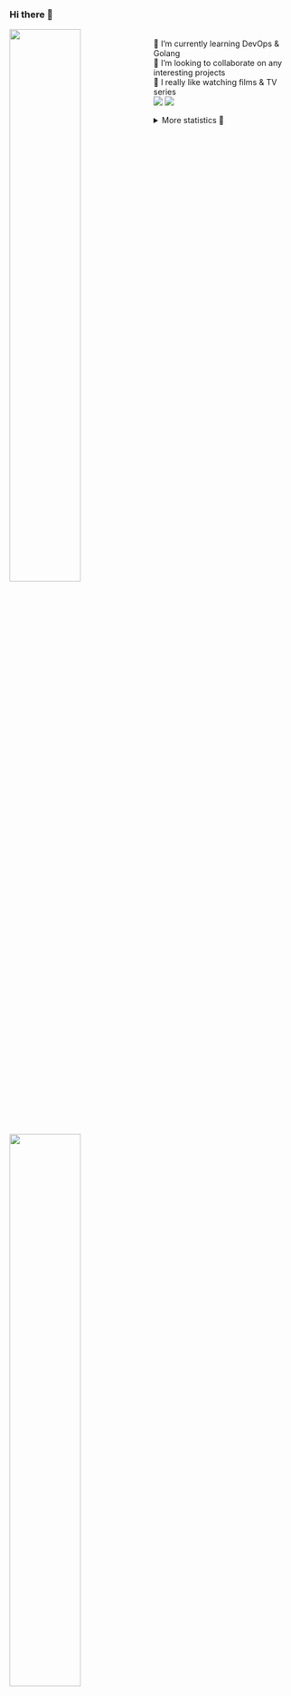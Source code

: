 ### Hi there 👋


[<img align="left" width="50%" src="https://github-readme-stats.vercel.app/api?username=rufusnufus&hide=issues&show_icons=true&count_private=true&theme=transparent&title_color=FF6F40&text_color=FBF9F8&icon_color=F48242&hide_border=true&hide_title=true#gh-dark-mode-only">](https://metrics.lecoq.io/rufusnufus#gh-dark-mode-only)
[<img align="left" width="50%" src="https://github-readme-stats.vercel.app/api?username=rufusnufus&hide=issues&show_icons=true&count_private=true&theme=transparent&title_color=FF6533&text_color=4D4644&icon_color=FF8038&hide_border=true&hide_title=true#gh-light-mode-only">](https://metrics.lecoq.io/rufusnufus#gh-light-mode-only)

<p>
  <br>
  🌱 I’m currently learning DevOps & Golang</br>
  👯 I’m looking to collaborate on any interesting projects</br>
  🎥 I really like watching films & TV series</br>
  <a href="https://linkedin.com/in/rufusnufus"><img src="https://img.shields.io/badge/linkedin-0077B5.svg?style=for-the-badge&logo=linkedin&logoColor=white"/></a>
  <a href="https://t.me/rufusnufus"><img src="https://img.shields.io/badge/-telegram-black?style=for-the-badge&color=blue&logo=telegram"/></a>
</p>

<p text-align="left">
<details>
  <summary>More statistics 👀</summary><br/>

<!--START_SECTION:waka-->
![Code Time](http://img.shields.io/badge/Code%20Time-17%20hrs%2021%20mins-blue)

![Profile Views](http://img.shields.io/badge/Profile%20Views-5-blue)

**I'm an Early 🐤** 

```text
🌞 Morning    116 commits    ████░░░░░░░░░░░░░░░░░░░░░   17.37% 
🌆 Daytime    356 commits    █████████████░░░░░░░░░░░░   53.29% 
🌃 Evening    156 commits    █████░░░░░░░░░░░░░░░░░░░░   23.35% 
🌙 Night      40 commits     █░░░░░░░░░░░░░░░░░░░░░░░░   5.99%

```
📅 **I'm Most Productive on Tuesday** 

```text
Monday       124 commits    ████░░░░░░░░░░░░░░░░░░░░░   18.56% 
Tuesday      134 commits    █████░░░░░░░░░░░░░░░░░░░░   20.06% 
Wednesday    107 commits    ████░░░░░░░░░░░░░░░░░░░░░   16.02% 
Thursday     122 commits    ████░░░░░░░░░░░░░░░░░░░░░   18.26% 
Friday       122 commits    ████░░░░░░░░░░░░░░░░░░░░░   18.26% 
Saturday     33 commits     █░░░░░░░░░░░░░░░░░░░░░░░░   4.94% 
Sunday       26 commits     █░░░░░░░░░░░░░░░░░░░░░░░░   3.89%

```


📊 **This Week I Spent My Time On** 

```text
💬 Programming Languages: 
YAML                     1 hr 45 mins        ████████████░░░░░░░░░░░░░   48.62% 
HCL                      54 mins             ██████░░░░░░░░░░░░░░░░░░░   25.01% 
Terraform                25 mins             ██░░░░░░░░░░░░░░░░░░░░░░░   11.47% 
Other                    21 mins             ██░░░░░░░░░░░░░░░░░░░░░░░   9.79% 
JavaScript               7 mins              ░░░░░░░░░░░░░░░░░░░░░░░░░   3.43%

🔥 Editors: 
VS Code                  3 hrs 17 mins       ██████████████████████░░░   90.81% 
iTerm2                   20 mins             ██░░░░░░░░░░░░░░░░░░░░░░░   9.19%

```

**I Mostly Code in Python** 

```text
Python                   9 repos             ███████░░░░░░░░░░░░░░░░░░   28.12% 
Java                     4 repos             ███░░░░░░░░░░░░░░░░░░░░░░   12.5% 
Jupyter Notebook         4 repos             ███░░░░░░░░░░░░░░░░░░░░░░   12.5% 
JavaScript               3 repos             ██░░░░░░░░░░░░░░░░░░░░░░░   9.38% 
HTML                     3 repos             ██░░░░░░░░░░░░░░░░░░░░░░░   9.38%

```



 Last Updated on 07/12/2022 00:41:06 UTC
<!--END_SECTION:waka-->

</details>
</p>
